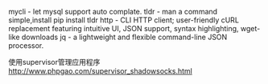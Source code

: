 mycli - let mysql support auto complate.
tldr - man a command simple,install pip install tldr
http - CLI HTTP client; user-friendly cURL replacement featuring intuitive UI, JSON support, syntax highlighting, wget-like downloads
jq - a lightweight and flexible command-line JSON processor.

使用supervisor管理应用程序
http://www.phpgao.com/supervisor_shadowsocks.html
